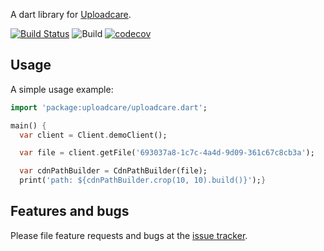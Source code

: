 A dart library for [Uploadcare](https://uploadcare.com/).

[![Build Status](https://travis-ci.com/amondnet/uploadcare.dart.svg?branch=master)](https://travis-ci.com/amondnet/uploadcare.dart)
![Build](https://github.com/amondnet/uploadcare.dart/workflows/Build/badge.svg?branch=master)
[![codecov](https://codecov.io/gh/amondnet/uploadcare.dart/branch/master/graph/badge.svg)](https://codecov.io/gh/amondnet/uploadcare.dart)

## Usage

A simple usage example:

```dart
import 'package:uploadcare/uploadcare.dart';

main() {
  var client = Client.demoClient();

  var file = client.getFile('693037a8-1c7c-4a4d-9d09-361c67c8cb3a');

  var cdnPathBuilder = CdnPathBuilder(file);
  print('path: ${cdnPathBuilder.crop(10, 10).build()}');}
```

## Features and bugs

Please file feature requests and bugs at the [issue tracker][tracker].

[tracker]: https://github.com/amondnet/uploadcare.dart/issues


